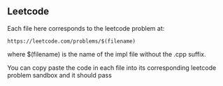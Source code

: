 ## Leetcode
Each file here corresponds to the leetcode problem at:

`https://leetcode.com/problems/$(filename)`

where $(filename) is the name of the impl file without the .cpp suffix.

You can copy paste the code in each file into its corresponding leetcode problem sandbox and it should pass


